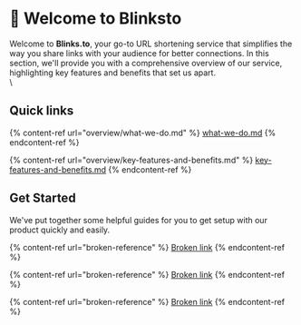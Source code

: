# 👋 Welcome to Blinksto

Welcome to **Blinks.to**, your go-to URL shortening service that simplifies the way you share links with your audience for better connections. In this section, we'll provide you with a comprehensive overview of our service, highlighting key features and benefits that set us apart.\
\






## Quick links

{% content-ref url="overview/what-we-do.md" %}
[what-we-do.md](overview/what-we-do.md)
{% endcontent-ref %}

{% content-ref url="overview/key-features-and-benefits.md" %}
[key-features-and-benefits.md](overview/key-features-and-benefits.md)
{% endcontent-ref %}

## Get Started

We've put together some helpful guides for you to get setup with our product quickly and easily.

{% content-ref url="broken-reference" %}
[Broken link](broken-reference)
{% endcontent-ref %}

{% content-ref url="broken-reference" %}
[Broken link](broken-reference)
{% endcontent-ref %}

{% content-ref url="broken-reference" %}
[Broken link](broken-reference)
{% endcontent-ref %}
